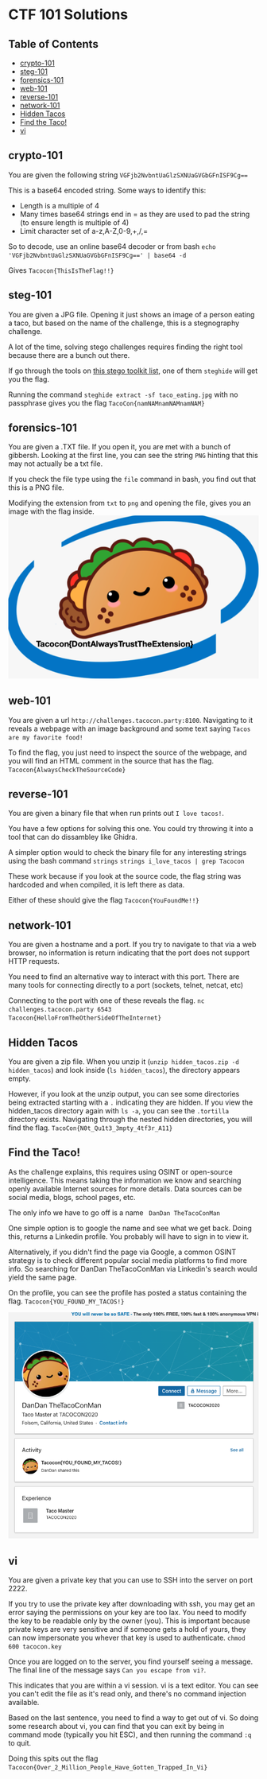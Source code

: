 # CTF 101 Solutions

## Table of Contents

  * [crypto-101](#crypto-101)
  * [steg-101](#steg-101)
  * [forensics-101](#forensics-101)
  * [web-101](#web-101)
  * [reverse-101](#reverse-101)
  * [network-101](#network-101)
  * [Hidden Tacos](#hidden-tacos)
  * [Find the Taco!](#find-the-taco)
  * [vi](#vi)

## crypto-101
You are given the following string `VGFjb2NvbntUaGlzSXNUaGVGbGFnISF9Cg==`

This is a base64 encoded string. Some ways to identify this:
* Length is a multiple of 4
* Many times base64 strings end in = as they are used to pad the string (to ensure length is multiple of 4)
* Limit character set of a-z,A-Z,0-9,+,/,=

So to decode, use an online base64 decoder or from bash
`echo 'VGFjb2NvbntUaGlzSXNUaGVGbGFnISF9Cg==' | base64 -d`

Gives `Tacocon{ThisIsTheFlag!!}`

## steg-101
You are given a JPG file. Opening it just shows an image of a person eating a taco, but based on the name of the challenge, this is a stegnography challenge.

A lot of the time, solving stego challenges requires finding the right tool because there are a bunch out there. 

If go through the tools on [this stego toolkit list](https://github.com/DominicBreuker/stego-toolkit), one of them `steghide` will get you the flag.

Running the command `steghide extract -sf taco_eating.jpg` with no passphrase gives you the flag `TacoCon{namNAMnamNAMnamNAM}`

## forensics-101
You are given a .TXT file. If you open it, you are met with a bunch of gibbersh. Looking at the first line, you can see the string `PNG` hinting that this may not actually be a txt file.

If you check the file type using the `file` command in bash, you find out that this is a PNG file.

Modifying the extension from `txt` to `png` and opening the file, gives you an image with the flag inside. 
![taco.png](images/taco.png)

## web-101
You are given a url `http://challenges.tacocon.party:8100`. Navigating to it reveals a webpage with an image background and some text saying `Tacos are my favorite food!`

To find the flag, you just need to inspect the source of the webpage, and you will find an HTML comment in the source that has the flag. `Tacocon{AlwaysCheckTheSourceCode}`

## reverse-101
You are given a binary file that when run prints out `I love tacos!`.

You have a few options for solving this one. You could try throwing it into a tool that can do dissambley like Ghidra. 

A simpler option would to check the binary file for any interesting strings using the bash command `strings`
`strings i_love_tacos | grep Tacocon`

These work because if you look at the source code, the flag string was hardcoded and when compiled, it is left there as data.

Either of these should give the flag `Tacocon{YouFoundMe!!}`

## network-101
You are given a hostname and a port. If you try to navigate to that via a web browser, no information is return indicating that the port does not support HTTP requests.

You need to find an alternative way to interact with this port. There are many tools for connecting directly to a port (sockets, telnet, netcat, etc)

Connecting to the port with one of these reveals the flag. `nc challenges.tacocon.party 6543`
`Tacocon{HelloFromTheOtherSideOfTheInternet}`

## Hidden Tacos
You are given a zip file. When you unzip it (`unzip hidden_tacos.zip -d hidden_tacos`) and look inside (`ls hidden_tacos`), the directory appears empty.

However, if you look at the unzip output, you can see some directories being extracted starting with a `.` indicating they are hidden. If you view the hidden_tacos directory again with `ls -a`, you can see the `.tortilla` directory exists. Navigating through the nested hidden directories, you will find the flag. `TacoCon{N0t_Qu1t3_3mpty_4tf3r_A11}`

## Find the Taco!
As the challenge explains, this requires using OSINT or open-source intelligence. This means taking the information we know and searching openly available Internet sources for more details. Data sources can be social media, blogs, school pages, etc.

The only info we have to go off is a name ` DanDan TheTacoConMan`

One simple option is to google the name and see what we get back. Doing this, returns a Linkedin profile. You probably will have to sign in to view it. 

Alternatively, if you didn't find the page via Google, a common OSINT strategy is to check different popular social media platforms to find more info. So searching for DanDan TheTacoConMan via Linkedin's search would yield the same page.

On the profile, you can see the profile has posted a status containing the flag. `Tacocon{YOU_FOUND_MY_TACOS!}`

![dandan-linkedin.png](images/dandan-linkedin.png)

## vi
You are given a private key that you can use to SSH into the server on port 2222. 

If you try to use the private key after downloading with ssh, you may get an error saying the permissions on your key are too lax. You need to modify the key to be readable only by the owner (you). This is important because private keys are very sensitive and if someone gets a hold of yours, they can now impersonate you whever that key is used to authenticate. `chmod 600 tacocon.key`

Once you are logged on to the server, you find yourself seeing a message. The final line of the message says `Can you escape from vi?`.

This indicates that you are within a vi session. vi is a text editor. You can see you can't edit the file as it's read only, and there's no command injection available.

Based on the last sentence, you need to find a way to get out of vi. So doing some research about vi, you can find that you can exit by being in command mode (typically you hit ESC), and then running the command `:q` to quit.

Doing this spits out the flag `Tacocon{Over_2_Million_People_Have_Gotten_Trapped_In_Vi}`